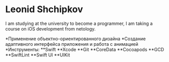 # Leonid Shchipkov

I am studying at the university to become a programmer, I am taking a 
course on iOS development from netology.

*Применение объектно-ориентированного дизайна
*Создание адаптивного интерфейса приложения и работа с анимацией
*Инструменты:
**Swift
**Xcode
**Git
**CoreData
**Cocoapods
**GCD
**SwiftLint
**Swift UI
**UIKit

